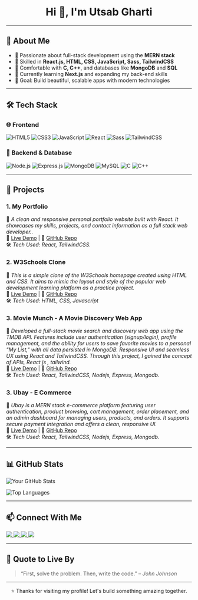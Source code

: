 <h1 align="center">Hi 👋, I'm Utsab Gharti</h1>
<!-- <h3 align="center"></h3> -->

---
## 🧠 About Me

- 🚀 Passionate about full-stack development using the **MERN stack**
- 🔧 Skilled in **React.js, HTML, CSS, JavaScript, Sass, TailwindCSS**
- 🧩 Comfortable with **C, C++**, and databases like **MongoDB** and **SQL**
- 🌱 Currently learning **Next.js** and expanding my back-end skills
- 🎯 Goal: Build beautiful, scalable apps with modern technologies

---

## 🛠️ Tech Stack

### 🌐 Frontend
![HTML5](https://img.shields.io/badge/HTML5-E34F26?style=flat&logo=html5&logoColor=white)
![CSS3](https://img.shields.io/badge/CSS3-1572B6?style=flat&logo=css3&logoColor=white)
![JavaScript](https://img.shields.io/badge/JavaScript-F7DF1E?style=flat&logo=javascript&logoColor=black)
![React](https://img.shields.io/badge/React-61DAFB?style=flat&logo=react&logoColor=black)
![Sass](https://img.shields.io/badge/Sass-CC6699?style=flat&logo=sass&logoColor=white)
![TailwindCSS](https://img.shields.io/badge/TailwindCSS-06B6D4?style=flat&logo=tailwindcss&logoColor=white)

### 🔧 Backend & Database
![Node.js](https://img.shields.io/badge/Node.js-339933?style=flat&logo=nodedotjs&logoColor=white)
![Express.js](https://img.shields.io/badge/Express.js-000000?style=flat&logo=express&logoColor=white)
![MongoDB](https://img.shields.io/badge/MongoDB-47A248?style=flat&logo=mongodb&logoColor=white)
![MySQL](https://img.shields.io/badge/MySQL-00758F?style=flat&logo=mysql&logoColor=white)
![C](https://img.shields.io/badge/C-00599C?style=flat&logo=c&logoColor=white)
![C++](https://img.shields.io/badge/C%2B%2B-00599C?style=flat&logo=c%2B%2B&logoColor=white)

---
## 🚀 **Projects**  

### 1. My Portfolio 
📌 *A clean and responsive personal portfolio website built with React. It showcases my skills, projects, and contact information as a full stack web developer..*<br/> 
🔗 [Live Demo](https://www.utsabgharti.com.np) | 📂 [GitHub Repo](https://github.com/iamutsab-git/Portfolio.git)  
🛠 *Tech Used: React, TailwindCSS.*  

### 2. W3Schools Clone
📌 *This is a simple clone of the W3Schools homepage created using HTML and CSS. It aims to mimic the layout and style of the popular web development learning platform as a practice project.*<br/>
🔗 [Live Demo](https://iamutsab-git.github.io/W3Schools-Clone/) | 📂 [GitHub Repo](https://github.com/iamutsab-git/W3Schools-Clone.git)  
🛠 *Tech Used: HTML, CSS, Javascript*  

### 3. Movie Munch - A Movie Discovery Web App 
📌 *Developed a full-stack movie search and discovery web app using the TMDB API. Features include user authentication (signup/login), profile management, and the ability for users to save favorite movies to a personal "My List," with all data persisted in MongoDB. Responsive UI and seamless UX using React and TailwindCSS. Through this project, I gained the concept of APIs, React js , tailwind.*<br/> 
🔗 [Live Demo](https://movie-munch.onrender.com/) | 📂 [GitHub Repo](https://github.com/iamutsab-git/MovieMunch.git)  
🛠 *Tech Used: React, TailwindCSS, Nodejs,  Express, Mongodb.*  

### 3. Ubay - E Commerce 
📌 *Ubay is a MERN stack e-commerce platform featuring user authentication, product browsing, cart management, order placement, and an admin dashboard for managing users, products, and orders. It supports secure payment integration and offers a clean, responsive UI.*<br/> 
🔗 [Live Demo](https://ubay-cf5q.onrender.com/) | 📂 [GitHub Repo](https://github.com/iamutsab-git/Ubay-E-Commerce.git)  
🛠 *Tech Used: React, TailwindCSS, Nodejs,  Express, Mongodb.*  

---
## 📊 **GitHub Stats**  

![Your GitHub Stats](https://github-readme-stats.vercel.app/api?username=iamutsab-git&show_icons=true&theme=radical)  

![Top Languages](https://github-readme-stats.vercel.app/api/top-langs/?username=iamutsab-git&layout=compact&theme=dark)  

---

## 📫 Connect With Me

<p align="left">
  <a href="mailto:utsabgharti6@gmail.com" target="_blank">
    <img src="https://img.shields.io/badge/Gmail-D14836?style=flat&logo=gmail&logoColor=white" />
  </a>
  <a href="www.linkedin.com/in/utsabgharti" target="_blank">
    <img src="https://img.shields.io/badge/LinkedIn-0077B5?style=flat&logo=linkedin&logoColor=white" />
  </a>
  <a href="https://www.facebook.com/utsabgharti1271" target="_blank">
    <img src="https://img.shields.io/badge/Facebook-1877F2?style=flat&logo=facebook&logoColor=white" />
  </a>
  <a href="www.utsabgharti.com.np" target="_blank">
    <img src="https://img.shields.io/badge/Portfolio-000000?style=flat&logo=firefox&logoColor=white" />
  </a>
</p>

---

## 💬 Quote to Live By

> “First, solve the problem. Then, write the code.” – *John Johnson*

---

<p align="center">⭐ Thanks for visiting my profile! Let's build something amazing together.  </p>
